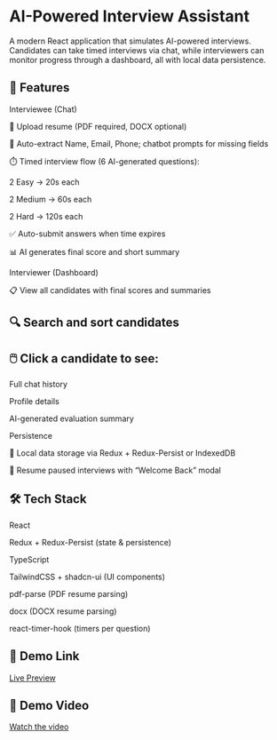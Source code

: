 # AI-Powered Interview Assistant

A modern React application that simulates AI-powered interviews.
Candidates can take timed interviews via chat, while interviewers can monitor progress through a dashboard, all with local data persistence.

## 🚀 Features
Interviewee (Chat)

📄 Upload resume (PDF required, DOCX optional)

📝 Auto-extract Name, Email, Phone; chatbot prompts for missing fields

⏱️ Timed interview flow (6 AI-generated questions):

2 Easy → 20s each

2 Medium → 60s each

2 Hard → 120s each

✅ Auto-submit answers when time expires

📊 AI generates final score and short summary

Interviewer (Dashboard)

📋 View all candidates with final scores and summaries

## 🔍 Search and sort candidates

## 🖱️ Click a candidate to see:

Full chat history

Profile details

AI-generated evaluation summary

Persistence

💾 Local data storage via Redux + Redux-Persist or IndexedDB

🔄 Resume paused interviews with “Welcome Back” modal

## 🛠️ Tech Stack

React

Redux + Redux-Persist (state & persistence)

TypeScript

TailwindCSS + shadcn-ui (UI components)

pdf-parse (PDF resume parsing)

docx (DOCX resume parsing)

react-timer-hook (timers per question)

## 🔗 Demo Link

[Live Preview](https://ai-powered-interview-assistant-opal.vercel.app/)

## 🎥 Demo Video
[Watch the video](https://drive.google.com/file/d/1JpdCOsMsWP-3wFsvR1gseYIoQf9bE4nQ/view?usp=sharing)

